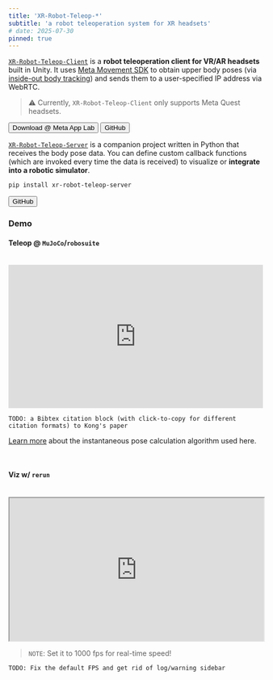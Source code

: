 ```yaml
---
title: 'XR-Robot-Teleop-*'
subtitle: 'a robot teleoperation system for XR headsets'
# date: 2025-07-30
pinned: true
---
```


<script>
import Action from '$lib/Action.svelte'
import Button from '$lib/Button.svelte'
</script>


[`XR-Robot-Teleop-Client`](https://github.com/yunho-c/XR-Robot-Teleop-Client) is a **robot teleoperation client for VR/AR headsets** built in Unity. It uses [Meta Movement SDK](https://developers.meta.com/horizon/documentation/unity/move-body-tracking/) to obtain upper body poses (via [inside-out body tracking](https://developers.meta.com/horizon/blog/inside-out-body-tracking-and-generative-legs/)) and sends them to a user-specified IP address via WebRTC.

<!-- For more information, visit the [project page on GitHub](https://github.com/yunho-c/XR-Robot-Teleop-Client). -->

> ⚠️ Currently, `XR-Robot-Teleop-Client` only supports Meta Quest headsets.

<Action>
    <Button href="https://TODO.com">Download @ Meta App Lab</Button>
    <Button href="https://github.com/yunho-c/XR-Robot-Teleop-Client">GitHub</Button>
</Action>

[`XR-Robot-Teleop-Server`](https://github.com/yunho-c/XR-Robot-Teleop-Server) is a companion project written in Python that receives the body pose data. You can define custom callback functions (which are invoked every time the data is received) to visualize or **integrate into a robotic simulator**. 

```bash
pip install xr-robot-teleop-server
```

<Action>
    <!-- <Button href="https://github.com/yunho-c/XR-Robot-Teleop-Server">Download @ PyPI</Button> -->
    <Button href="https://github.com/yunho-c/XR-Robot-Teleop-Server">GitHub</Button>
</Action>


### Demo

#### Teleop @ `MuJoCo`/`robosuite`

<br>

<iframe style="width: 100%; aspect-ratio: 16 / 9;" src="https://www.youtube.com/embed/R7ryrr48uPQ" title="SRL XR Dual Kinova Teleop Demo [7/28/2025]" frameborder="0" referrerpolicy="strict-origin-when-cross-origin" allowfullscreen></iframe>

```
TODO: a Bibtex citation block (with click-to-copy for different citation formats) to Kong's paper
```

[Learn more](https://github.com/kczttm/robosuite) about the instantaneous pose calculation algorithm used here.

<br>

#### Viz w/ `rerun`

<br>

<iframe style="width: 100%; aspect-ratio: 16 / 9;" src="https://app.rerun.io/index.html?url=https://xr-robot-teleop-website.pages.dev/assets/body_pose_data_07282025_1126pm.rrd" title="XR-Robot-Teleop Rerun Visualization" ></iframe>

> `NOTE`: Set it to 1000 fps for real-time speed!

```
TODO: Fix the default FPS and get rid of log/warning sidebar
```

<br>
